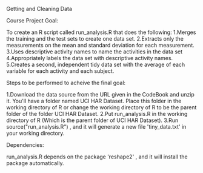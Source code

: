Getting and Cleaning Data

Course Project Goal:

To create an R script called run_analysis.R that does the following:
1.Merges the training and the test sets to create one data set.
2.Extracts only the measurements on the mean and standard deviation for each measurement.
3.Uses descriptive activity names to name the activities in the data set
4.Appropriately labels the data set with descriptive activity names.
5.Creates a second, independent tidy data set with the average of each variable for each activity and each subject.

Steps to be performed to acheive the final goal:

1.Download the data source from the URL given in the CodeBook and unzip it. You'll have a folder named UCI    HAR Dataset. Place this folder in the working directory of R or change the working directory of R to be     the parent folder of the folder UCI HAR Dataset.
2.Put run_analysis.R in the working directory of R (Which is the parent folder of UCI HAR Dataset).
3.Run source("run_analysis.R") , and it will generate a new file 'tiny_data.txt' in your working directory.

Dependencies:

run_analysis.R depends on the package 'reshape2' , and it will install the package automatically.